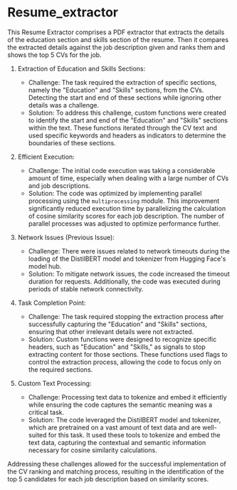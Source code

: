 # Resume_extractor
This Resume Extractor comprises a PDF extractor that extracts the details of the education section and skills section of the resume.
Then it compares the extracted details against the job description given and ranks them and shows the top 5 CVs for the job.

1. Extraction of Education and Skills Sections:
   - Challenge: The task required the extraction of specific sections, namely the "Education" and "Skills" sections, from the CVs. Detecting the start and end of these sections while ignoring other details was a challenge.
   - Solution: To address this challenge, custom functions were created to identify the start and end of the "Education" and "Skills" sections within the text. These functions iterated through the CV text and used specific keywords and headers as indicators to determine the boundaries of these sections.

2. Efficient Execution:
   - Challenge: The initial code execution was taking a considerable amount of time, especially when dealing with a large number of CVs and job descriptions.
   - Solution: The code was optimized by implementing parallel processing using the `multiprocessing` module. This improvement significantly reduced execution time by parallelizing the calculation of cosine similarity scores for each job description. The number of parallel processes was adjusted to optimize performance further.

3. Network Issues (Previous Issue):
   - Challenge: There were issues related to network timeouts during the loading of the DistilBERT model and tokenizer from Hugging Face's model hub.
   - Solution: To mitigate network issues, the code increased the timeout duration for requests. Additionally, the code was executed during periods of stable network connectivity.

4. Task Completion Point:
   - Challenge: The task required stopping the extraction process after successfully capturing the "Education" and "Skills" sections, ensuring that other irrelevant details were not extracted.
   - Solution: Custom functions were designed to recognize specific headers, such as "Education" and "Skills," as signals to stop extracting content for those sections. These functions used flags to control the extraction process, allowing the code to focus only on the required sections.

5. Custom Text Processing:
   - Challenge: Processing text data to tokenize and embed it efficiently while ensuring the code captures the semantic meaning was a critical task.
   - Solution: The code leveraged the DistilBERT model and tokenizer, which are pretrained on a vast amount of text data and are well-suited for this task. It used these tools to tokenize and embed the text data, capturing the contextual and semantic information necessary for cosine similarity calculations.

Addressing these challenges allowed for the successful implementation of the CV ranking and matching process, resulting in the identification of the top 5 candidates for each job description based on similarity scores.
